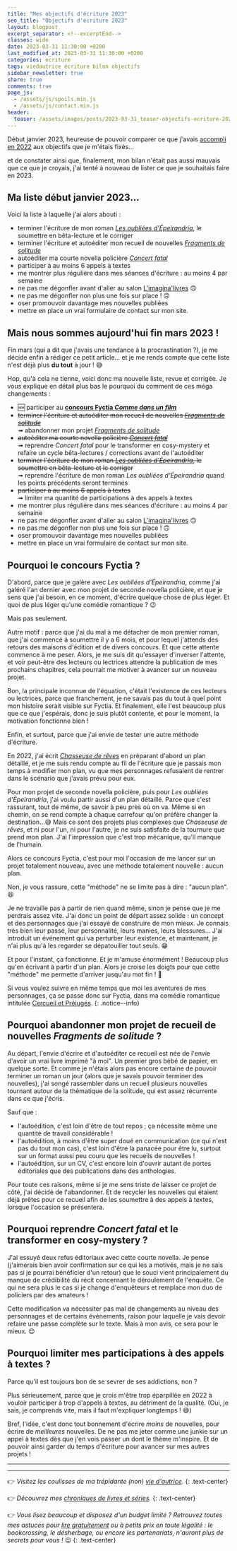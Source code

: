 ```yaml
---
title: "Mes objectifs d'écriture 2023"
seo_title: "Objectifs d'écriture 2023"
layout: blogpost
excerpt_separator: <!--excerptEnd-->
classes: wide
date: 2023-03-31 11:30:00 +0200
last_modified_at: 2023-03-31 11:30:00 +0200
categories: ecriture
tags: viedautrice écriture bilan objectifs
sidebar_newsletter: true
share: true
comments: true
page_js:
  - /assets/js/spoils.min.js
  - /assets/js/contact.min.js
header:
  teaser: /assets/images/posts/2023-03-31_teaser-objectifs-ecriture-2023.webp
---
```


Début janvier 2023, heureuse de pouvoir comparer ce que j'avais [accompli en 2022](/ecriture/2023/01/28/bilan-écriture-2022.html) aux objectifs que je m'étais fixés&hellip;
<!--excerptEnd-->
et de constater ainsi que, finalement, mon bilan n'était pas aussi mauvais que ce que je croyais, j'ai tenté à nouveau de lister ce que je souhaitais faire en 2023.


## Ma liste début janvier 2023&hellip;

Voici la liste à laquelle j'ai alors abouti&nbsp;:
* terminer l'écriture de mon roman *[Les oubliées d'Épeirandria](/publications/projets-en-cours/#les-oubliées-depeirandria)*, le soumettre en bêta-lecture et le corriger
* terminer l'écriture et autoéditer mon recueil de nouvelles *[Fragments de solitude](/publications/projets-en-cours/#fragments-de-solitudes)*
* autoéditer ma courte novella policière *[Concert fatal](/publications/projets-en-cours/#en-attente-de-titre)*
* participer à au moins 6 appels à textes
* me montrer plus régulière dans mes séances d'écriture&nbsp;: au moins 4 par semaine
* ne pas me dégonfler avant d'aller au salon [L'imagina'livres](/publications/pot-a-ceder) 🙃
* ne pas me dégonfler non plus une fois sur place&nbsp;! 🙃
* oser promouvoir davantage mes nouvelles publiées
* mettre en place un vrai formulaire de contact sur mon site.


## Mais nous sommes aujourd'hui fin mars 2023&nbsp;!

Fin mars (qui a dit que j'avais une tendance à la procrastination&nbsp;?), je me décide enfin à rédiger ce petit article&hellip; et je me rends compte que cette liste n'est déjà plus **du tout** à jour&nbsp;! 😅

Hop, qu'à cela ne tienne, voici donc ma nouvelle liste, revue et corrigée. Je vous explique en détail plus bas le pourquoi du comment de ces méga changements&nbsp;:

* 🆕 participer au **<a href="https://fyctia.com/contests/119" target="_blank">concours Fyctia *Comme dans un film*</a>**
* ~~terminer l'écriture et autoéditer mon recueil de nouvelles *[Fragments de solitude](/publications/projets-en-cours/#fragments-de-solitudes)*~~<br>
➟ abandonner mon projet *[Fragments de solitude](/publications/projets-en-cours/#fragments-de-solitudes)*
* ~~autoéditer ma courte novella policière *[Concert fatal](/publications/projets-en-cours/#en-attente-de-titre)*~~<br>
➟ reprendre *Concert fatal* pour le transformer en cosy-mystery et refaire un cycle bêta-lectures / corrections avant de l'autoéditer
* ~~terminer l'écriture de mon roman *[Les oubliées d'Épeirandria](/publications/projets-en-cours/#les-oubliées-depeirandria)*, le soumettre en bêta-lecture et le corriger~~<br>
➟ reprendre l'écriture de mon roman *Les oubliées d'Épeirandria* quand les points précédents seront terminés
* ~~participer à au moins 6 appels à textes~~<br>
➟ limiter ma quantité de participations à des appels à textes
* me montrer plus régulière dans mes séances d'écriture&nbsp;: au moins 4 par semaine
* ne pas me dégonfler avant d'aller au salon [L'imagina'livres](/publications/pot-a-ceder) 🙃
* ne pas me dégonfler non plus une fois sur place&nbsp;! 🙃
* oser promouvoir davantage mes nouvelles publiées
* mettre en place un vrai formulaire de contact sur mon site.


## Pourquoi le concours Fyctia&nbsp;?

D'abord, parce que je galère avec *Les oubliées d'Épeirandria*, comme j'ai galéré l'an dernier avec mon projet de seconde novella policière, et que je sens que j'ai besoin, en ce moment, d'écrire quelque chose de plus léger. Et quoi de plus léger qu'une comédie romantique&nbsp;? 😉

Mais pas seulement.

Autre motif&nbsp;: parce que j'ai du mal à me détacher de mon premier roman, que j'ai commencé à soumettre il y a 6&nbsp;mois, et pour lequel j'attends des retours des maisons d'édition et de divers concours. Et que cette attente commence à me peser. Alors, je me suis dit qu'essayer d'inverser l'attente, et voir peut-être des lecteurs ou lectrices attendre la publication de mes prochains chapitres, cela pourrait me motiver à avancer sur un nouveau projet.

Bon, la principale inconnue de l'équation, c'était l'existence de ces lecteurs ou lectrices, parce que franchement, je ne savais pas du tout à quel point mon histoire serait visible sur Fyctia. Et finalement, elle l'est beaucoup plus que ce que j'espérais, donc je suis plutôt contente, et pour le moment, la motivation fonctionne bien&nbsp;!

Enfin, et surtout, parce que j'ai envie de tester une autre méthode d'écriture.

En 2022, j'ai écrit *[Chasseuse de rêves](/publications/projets-en-cours/#chasseuse-de-rêves)* en préparant d'abord un plan détaillé, et je me suis rendu compte au fil de l'écriture que je passais mon temps à modifier mon plan, vu que mes personnages refusaient de rentrer dans le scénario que j'avais prévu pour eux.

Pour mon projet de seconde novella policière, puis pour *Les oubliées d'Épeirandria*, j'ai voulu partir aussi d'un plan détaillé. Parce que c'est rassurant, tout de même, de savoir à peu près où on va. Même si en chemin, on se rend compte à chaque carrefour qu'on préfère changer la destination&hellip;😅 Mais ce sont des projets plus complexes que *Chasseuse de rêves*, et ni pour l'un, ni pour l'autre, je ne suis satisfaite de la tournure que prend mon plan. J'ai l'impression que c'est trop mécanique, qu'il manque de l'humain.

Alors ce concours Fyctia, c'est pour moi l'occasion de me lancer sur un projet totalement nouveau, avec une méthode totalement nouvelle&nbsp;: aucun plan.

Non, je vous rassure, cette "méthode" ne se limite pas à dire&nbsp;: "aucun plan". 😆

Je ne travaille pas à partir de rien quand même, sinon je pense que je me perdrais assez vite. J'ai donc un point de départ assez solide&nbsp;: un concept et des personnages que j'ai essayé de construire de mon mieux. Je connais très bien leur passé, leur personnalité, leurs manies, leurs blessures&hellip; J'ai introduit un événement qui va perturber leur existence, et maintenant, je n'ai plus qu'à les regarder se dépatouiller tout seuls. 😁

Et pour l'instant, ça fonctionne. Et je m'amuse énormément&nbsp;! Beaucoup plus qu'en écrivant à partir d'un plan. Alors je croise les doigts pour que cette "méthode" me permette d'arriver jusqu'au mot fin&nbsp;! 🤞

Si vous voulez suivre en même temps que moi les aventures de mes personnages, ça se passe donc sur Fyctia, dans ma comédie romantique intitulée <a href="https://fyctia.com/stories/cercueil-et-prejuges" target="_blank">Cercueil et Préjugés</a>.
{: .notice--info}


## Pourquoi abandonner mon projet de recueil de nouvelles *Fragments de solitude*&nbsp;?

Au départ, l'envie d'écrire et d'autoéditer ce recueil est née de l'envie d'avoir un vrai livre imprimé "à moi". Un premier gros bébé de papier, en quelque sorte. Et comme je n'étais alors pas encore certaine de pouvoir terminer un roman un jour (alors que je savais pouvoir terminer des nouvelles), j'ai songé rassembler dans un recueil plusieurs nouvelles tournant autour de la thématique de la solitude, qui est assez récurrente dans ce que j'écris.

Sauf que&nbsp;:
* l'autoédition, c'est loin d'être de tout repos&nbsp;; ça nécessite même une quantité de travail considérable&nbsp;!
* l'autoédition, à moins d'être super doué en communication (ce qui n'est pas du tout mon cas), c'est loin d'être la panacée pour être lu, surtout sur un format aussi peu couru que les recueils de nouvelles&nbsp;!
* l'autoédition, sur un CV, c'est encore loin d'ouvrir autant de portes éditoriales que des publications dans des anthologies.

Pour toute ces raisons, même si je me sens triste de laisser ce projet de côté, j'ai décidé de l'abandonner. Et de recycler les nouvelles qui étaient déjà prêtes pour ce recueil afin de les soumettre à des appels à textes, lorsque l'occasion se présentera.


## Pourquoi reprendre *Concert fatal* et le transformer en cosy-mystery&nbsp;?

J'ai essuyé deux refus éditoriaux avec cette courte novella. Je pense (j'aimerais bien avoir confirmation sur ce qui les a motivés, mais je ne sais pas si je pourrai bénéficier d'un retour) que le souci vient principalement du manque de crédibilité du récit concernant le déroulement de l'enquête. Ce qui ne sera plus le cas si je change d'enquêteurs et remplace mon duo de policiers par des amateurs&nbsp;!

Cette modification va nécessiter pas mal de changements au niveau des personnages et de certains événements, raison pour laquelle je vais devoir refaire une passe complète sur le texte. Mais à mon avis, ce sera pour le mieux. 😊


## Pourquoi limiter mes participations à des appels à textes&nbsp;?

Parce qu'il est toujours bon de se sevrer de ses addictions, non&nbsp;?

Plus sérieusement, parce que je crois m'être trop éparpillée en 2022 à vouloir participer à trop d'appels à textes, au détriment de la qualité. (Oui, je sais, je comprends vite, mais il faut m'expliquer longtemps&nbsp;! 😅)

Bref, l'idée, c'est donc tout bonnement d'écrire *moins* de nouvelles, pour écrire de *meilleures* nouvelles. De ne pas me jeter comme une junkie sur un appel à textes dès que j'en vois passer un dont le thème m'inspire. Et de pouvoir ainsi garder du temps d'écriture pour avancer sur mes autres projets&nbsp;!

---
---
👉 *Visitez les coulisses de ma trépidante (non) [vie d'autrice](/blog/tags#viedautrice).*
{: .text-center}

👉 *Découvrez mes [chroniques de livres et séries](/blog/tags#chronique).*
{: .text-center}

👉 *Vous lisez beaucoup et disposez d'un budget limité&nbsp;? Retrouvez toutes mes astuces pour [lire gratuitement](/lecture/2022/08/22/lire-gratuitement.html) ou à petits prix en toute légalité&nbsp;: le bookcrossing, le désherbage, ou encore les partenariats, n'auront plus de secrets pour vous&nbsp;!* 😉
{: .text-center}